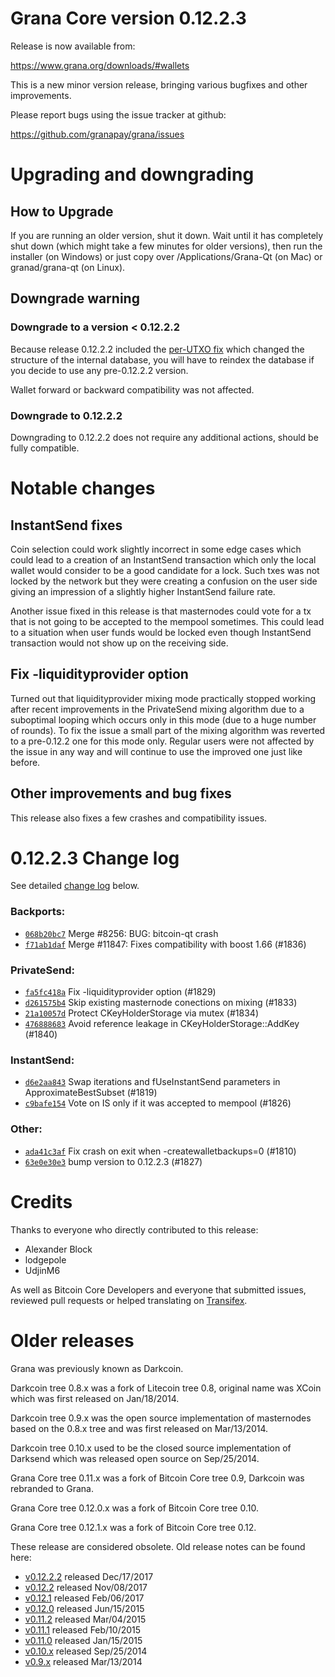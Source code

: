 Grana Core version 0.12.2.3
==========================

Release is now available from:

  <https://www.grana.org/downloads/#wallets>

This is a new minor version release, bringing various bugfixes and other
improvements.

Please report bugs using the issue tracker at github:

  <https://github.com/granapay/grana/issues>


Upgrading and downgrading
=========================

How to Upgrade
--------------

If you are running an older version, shut it down. Wait until it has completely
shut down (which might take a few minutes for older versions), then run the
installer (on Windows) or just copy over /Applications/Grana-Qt (on Mac) or
granad/grana-qt (on Linux).

Downgrade warning
-----------------

### Downgrade to a version < 0.12.2.2

Because release 0.12.2.2 included the [per-UTXO fix](release-notes/grana/release-notes-0.12.2.2.md#per-utxo-fix)
which changed the structure of the internal database, you will have to reindex
the database if you decide to use any pre-0.12.2.2 version.

Wallet forward or backward compatibility was not affected.

### Downgrade to 0.12.2.2

Downgrading to 0.12.2.2 does not require any additional actions, should be
fully compatible.

Notable changes
===============

InstantSend fixes
-----------------

Coin selection could work slightly incorrect in some edge cases which could
lead to a creation of an InstantSend transaction which only the local wallet
would consider to be a good candidate for a lock. Such txes was not locked by
the network but they were creating a confusion on the user side giving an
impression of a slightly higher InstantSend failure rate.

Another issue fixed in this release is that masternodes could vote for a tx
that is not going to be accepted to the mempool sometimes. This could lead to
a situation when user funds would be locked even though InstantSend transaction
would not show up on the receiving side.

Fix -liquidityprovider option
-----------------------------

Turned out that liquidityprovider mixing mode practically stopped working after
recent improvements in the PrivateSend mixing algorithm due to a suboptimal
looping which occurs only in this mode (due to a huge number of rounds). To fix
the issue a small part of the mixing algorithm was reverted to a pre-0.12.2 one
for this mode only. Regular users were not affected by the issue in any way and
will continue to use the improved one just like before.

Other improvements and bug fixes
--------------------------------

This release also fixes a few crashes and compatibility issues.


0.12.2.3 Change log
===================

See detailed [change log](https://github.com/granapay/grana/compare/v0.12.2.2...granapay:v0.12.2.3) below.

### Backports:
- [`068b20bc7`](https://github.com/granapay/grana/commit/068b20bc7) Merge #8256: BUG: bitcoin-qt crash
- [`f71ab1daf`](https://github.com/granapay/grana/commit/f71ab1daf) Merge #11847: Fixes compatibility with boost 1.66 (#1836)

### PrivateSend:
- [`fa5fc418a`](https://github.com/granapay/grana/commit/fa5fc418a) Fix -liquidityprovider option (#1829)
- [`d261575b4`](https://github.com/granapay/grana/commit/d261575b4) Skip existing masternode conections on mixing (#1833)
- [`21a10057d`](https://github.com/granapay/grana/commit/21a10057d) Protect CKeyHolderStorage via mutex (#1834)
- [`476888683`](https://github.com/granapay/grana/commit/476888683) Avoid reference leakage in CKeyHolderStorage::AddKey (#1840)

### InstantSend:
- [`d6e2aa843`](https://github.com/granapay/grana/commit/d6e2aa843) Swap iterations and fUseInstantSend parameters in ApproximateBestSubset (#1819)
- [`c9bafe154`](https://github.com/granapay/grana/commit/c9bafe154) Vote on IS only if it was accepted to mempool (#1826)

### Other:
- [`ada41c3af`](https://github.com/granapay/grana/commit/ada41c3af) Fix crash on exit when -createwalletbackups=0 (#1810)
- [`63e0e30e3`](https://github.com/granapay/grana/commit/63e0e30e3) bump version to 0.12.2.3 (#1827)

Credits
=======

Thanks to everyone who directly contributed to this release:

- Alexander Block
- lodgepole
- UdjinM6

As well as Bitcoin Core Developers and everyone that submitted issues,
reviewed pull requests or helped translating on
[Transifex](https://www.transifex.com/projects/p/grana/).


Older releases
==============

Grana was previously known as Darkcoin.

Darkcoin tree 0.8.x was a fork of Litecoin tree 0.8, original name was XCoin
which was first released on Jan/18/2014.

Darkcoin tree 0.9.x was the open source implementation of masternodes based on
the 0.8.x tree and was first released on Mar/13/2014.

Darkcoin tree 0.10.x used to be the closed source implementation of Darksend
which was released open source on Sep/25/2014.

Grana Core tree 0.11.x was a fork of Bitcoin Core tree 0.9,
Darkcoin was rebranded to Grana.

Grana Core tree 0.12.0.x was a fork of Bitcoin Core tree 0.10.

Grana Core tree 0.12.1.x was a fork of Bitcoin Core tree 0.12.

These release are considered obsolete. Old release notes can be found here:

- [v0.12.2.2](release-notes/grana/release-notes-0.12.2.2.md) released Dec/17/2017
- [v0.12.2](release-notes/grana/release-notes-0.12.2.md) released Nov/08/2017
- [v0.12.1](release-notes/grana/release-notes-0.12.1.md) released Feb/06/2017
- [v0.12.0](release-notes/grana/release-notes-0.12.0.md) released Jun/15/2015
- [v0.11.2](release-notes/grana/release-notes-0.11.2.md) released Mar/04/2015
- [v0.11.1](release-notes/grana/release-notes-0.11.1.md) released Feb/10/2015
- [v0.11.0](release-notes/grana/release-notes-0.11.0.md) released Jan/15/2015
- [v0.10.x](release-notes/grana/release-notes-0.10.0.md) released Sep/25/2014
- [v0.9.x](release-notes/grana/release-notes-0.9.0.md) released Mar/13/2014

